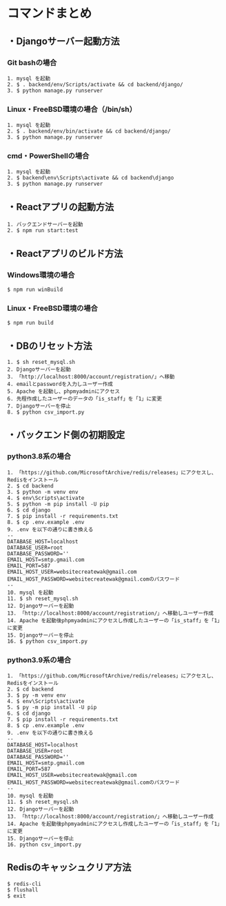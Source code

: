 # コマンドまとめ

## ・Djangoサーバー起動方法

### Git bashの場合
```
1. mysql を起動
2. $ . backend/env/Scripts/activate && cd backend/django/
3. $ python manage.py runserver
```

### Linux・FreeBSD環境の場合（/bin/sh）

```
1. mysql を起動
2. $ . backend/env/bin/activate && cd backend/django/
3. $ python manage.py runserver
```

### cmd・PowerShellの場合
```
1. mysql を起動
2. $ backend\env\Scripts\activate && cd backend\django
3. $ python manage.py runserver
```

## ・Reactアプリの起動方法
```
1. バックエンドサーバーを起動
2. $ npm run start:test
```

## ・Reactアプリのビルド方法

### Windows環境の場合
```
$ npm run winBuild
```

### Linux・FreeBSD環境の場合
```
$ npm run build
```

## ・DBのリセット方法
```
1. $ sh reset_mysql.sh
2. Djangoサーバーを起動
3. 「http://localhost:8000/account/registration/」へ移動
4. emailとpasswordを入力しユーザー作成
5. Apache を起動し、phpmyadminにアクセス
6. 先程作成したユーザーのデータの「is_staff」を「1」に変更
7. Djangoサーバーを停止
8. $ python csv_import.py
```

## ・バックエンド側の初期設定

### python3.8系の場合
```
1. 「https://github.com/MicrosoftArchive/redis/releases」にアクセスし、Redisをインストール
2. $ cd backend
3. $ python -m venv env
4. $ env\Scripts\activate
5. $ python -m pip install -U pip
6. $ cd django
7. $ pip install -r requirements.txt
8. $ cp .env.example .env
9. .env を以下の通りに書き換える
--
DATABASE_HOST=localhost
DATABASE_USER=root
DATABASE_PASSWORD=''
EMAIL_HOST=smtp.gmail.com
EMAIL_PORT=587
EMAIL_HOST_USER=websitecreatewak@gmail.com
EMAIL_HOST_PASSWORD=websitecreatewak@gmail.comのパスワード
--
10. mysql を起動
11. $ sh reset_mysql.sh
12. Djangoサーバーを起動
13. 「http://localhost:8000/account/registration/」へ移動しユーザー作成
14. Apache を起動後phpmyadminにアクセスし作成したユーザーの「is_staff」を「1」に変更
15. Djangoサーバーを停止
16. $ python csv_import.py
```

<div style="page-break-before:always"></div>

### python3.9系の場合
```
1. 「https://github.com/MicrosoftArchive/redis/releases」にアクセスし、Redisをインストール
2. $ cd backend
3. $ py -m venv env
4. $ env\Scripts\activate
5. $ py -m pip install -U pip
6. $ cd django
7. $ pip install -r requirements.txt
8. $ cp .env.example .env
9. .env を以下の通りに書き換える
--
DATABASE_HOST=localhost
DATABASE_USER=root
DATABASE_PASSWORD=''
EMAIL_HOST=smtp.gmail.com
EMAIL_PORT=587
EMAIL_HOST_USER=websitecreatewak@gmail.com
EMAIL_HOST_PASSWORD=websitecreatewak@gmail.comのパスワード
--
10. mysql を起動
11. $ sh reset_mysql.sh
12. Djangoサーバーを起動
13. 「http://localhost:8000/account/registration/」へ移動しユーザー作成
14. Apache を起動後phpmyadminにアクセスし作成したユーザーの「is_staff」を「1」に変更
15. Djangoサーバーを停止
16. python csv_import.py
```

## Redisのキャッシュクリア方法
```
$ redis-cli
$ flushall
$ exit
```
